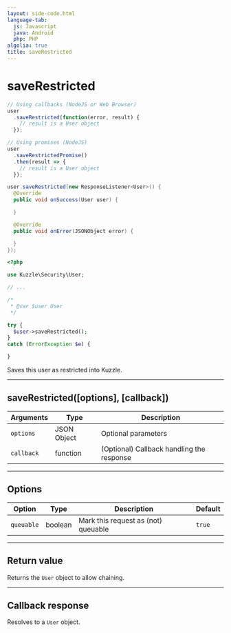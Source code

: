 ```yaml
---
layout: side-code.html
language-tab:
  js: Javascript
  java: Android
  php: PHP
algolia: true
title: saveRestricted
---
```


# saveRestricted

```js
// Using callbacks (NodeJS or Web Browser)
user
  .saveRestricted(function(error, result) {
    // result is a User object
  });

// Using promises (NodeJS)
user
  .saveRestrictedPromise()
  .then(result => {
    // result is a User object
  });
```

```java
user.saveRestricted(new ResponseListener<User>() {
  @Override
  public void onSuccess(User user) {

  }

  @Override
  public void onError(JSONObject error) {

  }
});
```

```php
<?php

use Kuzzle\Security\User;

// ...

/*
 * @var $user User
 */

try {
  $user->saveRestricted();
}
catch (ErrorException $e) {

}
```

Saves this user as restricted into Kuzzle.


---

## saveRestricted([options], [callback])

| Arguments | Type | Description |
|---------------|---------|----------------------------------------|
| ``options`` | JSON Object | Optional parameters |
| ``callback`` | function | (Optional) Callback handling the response |

---

## Options

| Option | Type | Description | Default |
|---------------|---------|----------------------------------------|---------|
| ``queuable`` | boolean | Mark this request as (not) queuable | ``true`` |

---

## Return value

Returns the `User` object to allow chaining.

---

## Callback response

Resolves to a `User` object.
